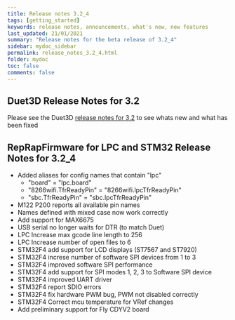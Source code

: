 ```yaml
---
title: Release notes 3.2_4
tags: [getting_started]
keywords: release notes, announcements, what's new, new features
last_updated: 21/01/2021
summary: "Release notes for the beta release of 3.2_4"
sidebar: mydoc_sidebar
permalink: release_notes_3.2_4.html
folder: mydoc
toc: false
comments: false
---
```


## Duet3D Release Notes for 3.2

Please see the Duet3D [release notes for 3.2](https://github.com/Duet3D/RepRapFirmware/blob/v3-dev/WHATS_NEW_RRF3.md#reprapfirmware-32) to see whats new and what has been fixed

## RepRapFirmware for LPC and STM32 Release Notes for 3.2_4

- Added aliases for config names that contain "lpc"
  - "board" = "lpc.board"
  - "8266wifi.TfrReadyPin" = "8266wifi.lpcTfrReadyPin"
  - "sbc.TfrReadyPin" = "sbc.lpcTfrReadyPin"
- M122 P200 reports all available pin names
- Names defined with mixed case now work correctly
- Add support for MAX6675
- USB serial no longer waits for DTR (to match Duet)
- LPC Increase max gcode line length to 256
- LPC Increase number of open files to 6
- STM32F4 add support for LCD displays (ST7567 and ST7920)
- STM32F4 increse number of software SPI devices from 1 to 3
- STM32F4 improved software SPI performance
- STM32F4 add support for SPI modes 1, 2, 3 to Software SPI device
- STM32F4 improved UART driver
- STM32F4 report SDIO errors
- STM32F4 fix hardware PWM bug, PWM not disabled correctly
- STM32F4 Correct mcu temperature for VRef changes
- Add preliminary support for Fly CDYV2 board
